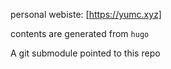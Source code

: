 personal webiste: [https://yumc.xyz]

contents are generated from `hugo`

A git submodule pointed to this repo